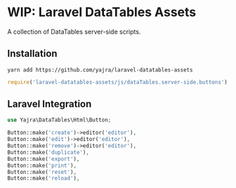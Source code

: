 # WIP: Laravel DataTables Assets

A collection of DataTables server-side scripts.

## Installation

`yarn add https://github.com/yajra/laravel-datatables-assets`


```js
require('laravel-datatables-assets/js/dataTables.server-side.buttons');
```

## Laravel Integration

```php
use Yajra\DataTables\Html\Button;

Button::make('create')->editor('editor'),
Button::make('edit')->editor('editor'),
Button::make('remove')->editor('editor'),
Button::make('duplicate'),
Button::make('export'),
Button::make('print'),
Button::make('reset'),
Button::make('reload'),
```